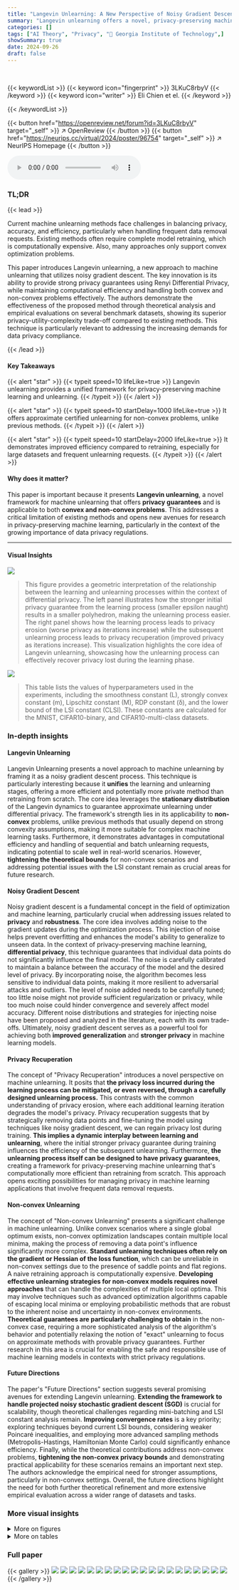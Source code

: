 ```yaml
---
title: "Langevin Unlearning: A New Perspective of Noisy Gradient Descent for Machine Unlearning"
summary: "Langevin unlearning offers a novel, privacy-preserving machine unlearning framework based on noisy gradient descent, handling both convex and non-convex problems efficiently."
categories: []
tags: ["AI Theory", "Privacy", "🏢 Georgia Institute of Technology",]
showSummary: true
date: 2024-09-26
draft: false
---
```


<br>

{{< keywordList >}}
{{< keyword icon="fingerprint" >}} 3LKuC8rbyV {{< /keyword >}}
{{< keyword icon="writer" >}} Eli Chien et el. {{< /keyword >}}
 
{{< /keywordList >}}

{{< button href="https://openreview.net/forum?id=3LKuC8rbyV" target="_self" >}}
↗ OpenReview
{{< /button >}}
{{< button href="https://neurips.cc/virtual/2024/poster/96754" target="_self" >}}
↗ NeurIPS Homepage
{{< /button >}}


<audio controls>
    <source src="https://ai-paper-reviewer.com/3LKuC8rbyV/podcast.wav" type="audio/wav">
    Your browser does not support the audio element.
</audio>


### TL;DR


{{< lead >}}

Current machine unlearning methods face challenges in balancing privacy, accuracy, and efficiency, particularly when handling frequent data removal requests.  Existing methods often require complete model retraining, which is computationally expensive.  Also, many approaches only support convex optimization problems. 

This paper introduces Langevin unlearning, a new approach to machine unlearning that utilizes noisy gradient descent.  The key innovation is its ability to provide strong privacy guarantees using Renyi Differential Privacy, while maintaining computational efficiency and handling both convex and non-convex problems effectively. The authors demonstrate the effectiveness of the proposed method through theoretical analysis and empirical evaluations on several benchmark datasets, showing its superior privacy-utility-complexity trade-off compared to existing methods.  This technique is particularly relevant to addressing the increasing demands for data privacy compliance.

{{< /lead >}}


#### Key Takeaways

{{< alert "star" >}}
{{< typeit speed=10 lifeLike=true >}} Langevin unlearning provides a unified framework for privacy-preserving machine learning and unlearning. {{< /typeit >}}
{{< /alert >}}

{{< alert "star" >}}
{{< typeit speed=10 startDelay=1000 lifeLike=true >}} It offers approximate certified unlearning for non-convex problems, unlike previous methods. {{< /typeit >}}
{{< /alert >}}

{{< alert "star" >}}
{{< typeit speed=10 startDelay=2000 lifeLike=true >}} It demonstrates improved efficiency compared to retraining, especially for large datasets and frequent unlearning requests. {{< /typeit >}}
{{< /alert >}}

#### Why does it matter?
This paper is important because it presents **Langevin unlearning**, a novel framework for machine unlearning that offers **privacy guarantees** and is applicable to both **convex and non-convex problems**.  This addresses a critical limitation of existing methods and opens new avenues for research in privacy-preserving machine learning, particularly in the context of the growing importance of data privacy regulations.

------
#### Visual Insights



![](https://ai-paper-reviewer.com/3LKuC8rbyV/figures_1_1.jpg)

> This figure provides a geometric interpretation of the relationship between the learning and unlearning processes within the context of differential privacy.  The left panel illustrates how the stronger initial privacy guarantee from the learning process (smaller epsilon naught) results in a smaller polyhedron, making the unlearning process easier. The right panel shows how the learning process leads to privacy erosion (worse privacy as iterations increase) while the subsequent unlearning process leads to privacy recuperation (improved privacy as iterations increase).  This visualization highlights the core idea of Langevin unlearning, showcasing how the unlearning process can effectively recover privacy lost during the learning phase.





![](https://ai-paper-reviewer.com/3LKuC8rbyV/tables_25_1.jpg)

> This table lists the values of hyperparameters used in the experiments, including the smoothness constant (L), strongly convex constant (m), Lipschitz constant (M), RDP constant (δ), and the lower bound of the LSI constant (CLSI).  These constants are calculated for the MNIST, CIFAR10-binary, and CIFAR10-multi-class datasets.





### In-depth insights


#### Langevin Unlearning
Langevin Unlearning presents a novel approach to machine unlearning by framing it as a noisy gradient descent process.  This technique is particularly interesting because it **unifies** the learning and unlearning stages, offering a more efficient and potentially more private method than retraining from scratch.  The core idea leverages the **stationary distribution** of the Langevin dynamics to guarantee approximate unlearning under differential privacy. The framework's strength lies in its applicability to **non-convex** problems, unlike previous methods that usually depend on strong convexity assumptions, making it more suitable for complex machine learning tasks.  Furthermore, it demonstrates advantages in computational efficiency and handling of sequential and batch unlearning requests, indicating potential to scale well in real-world scenarios.  However, **tightening the theoretical bounds** for non-convex scenarios and addressing potential issues with the LSI constant remain as crucial areas for future research.

#### Noisy Gradient Descent
Noisy gradient descent is a fundamental concept in the field of optimization and machine learning, particularly crucial when addressing issues related to **privacy** and **robustness**. The core idea involves adding noise to the gradient updates during the optimization process. This injection of noise helps prevent overfitting and enhances the model's ability to generalize to unseen data.  In the context of privacy-preserving machine learning, **differential privacy**, this technique guarantees that individual data points do not significantly influence the final model.  The noise is carefully calibrated to maintain a balance between the accuracy of the model and the desired level of privacy.  By incorporating noise, the algorithm becomes less sensitive to individual data points, making it more resilient to adversarial attacks and outliers.  The level of noise added needs to be carefully tuned; too little noise might not provide sufficient regularization or privacy, while too much noise could hinder convergence and severely affect model accuracy. Different noise distributions and strategies for injecting noise have been proposed and analyzed in the literature, each with its own trade-offs.  Ultimately, noisy gradient descent serves as a powerful tool for achieving both **improved generalization** and **stronger privacy** in machine learning models.

#### Privacy Recuperation
The concept of "Privacy Recuperation" introduces a novel perspective on machine unlearning.  It posits that **the privacy loss incurred during the learning process can be mitigated, or even reversed, through a carefully designed unlearning process.** This contrasts with the common understanding of privacy erosion, where each additional learning iteration degrades the model's privacy.  Privacy recuperation suggests that by strategically removing data points and fine-tuning the model using techniques like noisy gradient descent, we can regain privacy lost during training.  **This implies a dynamic interplay between learning and unlearning**, where the initial stronger privacy guarantee during training influences the efficiency of the subsequent unlearning.  Furthermore, **the unlearning process itself can be designed to have privacy guarantees**, creating a framework for privacy-preserving machine unlearning that's computationally more efficient than retraining from scratch. This approach opens exciting possibilities for managing privacy in machine learning applications that involve frequent data removal requests.

#### Non-convex Unlearning
The concept of "Non-convex Unlearning" presents a significant challenge in machine unlearning.  Unlike convex scenarios where a single global optimum exists, non-convex optimization landscapes contain multiple local minima, making the process of removing a data point's influence significantly more complex.  **Standard unlearning techniques often rely on the gradient or Hessian of the loss function**, which can be unreliable in non-convex settings due to the presence of saddle points and flat regions.  A naive retraining approach is computationally expensive.  **Developing effective unlearning strategies for non-convex models requires novel approaches** that can handle the complexities of multiple local optima. This may involve techniques such as advanced optimization algorithms capable of escaping local minima or employing probabilistic methods that are robust to the inherent noise and uncertainty in non-convex environments. **Theoretical guarantees are particularly challenging to obtain** in the non-convex case, requiring a more sophisticated analysis of the algorithm's behavior and potentially relaxing the notion of "exact" unlearning to focus on approximate methods with provable privacy guarantees.  Further research in this area is crucial for enabling the safe and responsible use of machine learning models in contexts with strict privacy regulations.

#### Future Directions
The paper's "Future Directions" section suggests several promising avenues for extending Langevin unlearning.  **Extending the framework to handle projected noisy stochastic gradient descent (SGD)** is crucial for scalability, though theoretical challenges regarding mini-batching and LSI constant analysis remain.  **Improving convergence rates** is a key priority;  exploring techniques beyond current LSI bounds, considering weaker Poincaré inequalities, and employing more advanced sampling methods (Metropolis-Hastings, Hamiltonian Monte Carlo) could significantly enhance efficiency.  Finally, while the theoretical contributions address non-convex problems, **tightening the non-convex privacy bounds** and demonstrating practical applicability for these scenarios remains an important next step.  The authors acknowledge the empirical need for stronger assumptions, particularly in non-convex settings.  Overall, the future directions highlight the need for both further theoretical refinement and more extensive empirical evaluation across a wider range of datasets and tasks.


### More visual insights

<details>
<summary>More on figures
</summary>


![](https://ai-paper-reviewer.com/3LKuC8rbyV/figures_6_1.jpg)

> This figure geometrically illustrates the relationship between learning and unlearning. The left panel shows how the learning process's Rényi Differential Privacy (RDP) guarantee is represented as a polyhedron, where a smaller ε0 (initial privacy loss) indicates an easier unlearning task.  The right panel demonstrates the learning and unlearning processes on neighboring datasets.  It shows that increased learning iterations lead to privacy erosion, whereas increased unlearning iterations result in privacy recuperation.


![](https://ai-paper-reviewer.com/3LKuC8rbyV/figures_7_1.jpg)

> This figure compares the performance of Langevin Unlearning with D2D and Retraining methods on MNIST and CIFAR10 datasets.  It shows the tradeoff between privacy, utility (accuracy), and computational complexity (number of iterations) for different unlearning scenarios: unlearning one point, unlearning 100 points, and the impact of noise variance on the tradeoff.


![](https://ai-paper-reviewer.com/3LKuC8rbyV/figures_8_1.jpg)

> The figure compares the performance of Langevin Unlearning with Delete-to-Descent (D2D) and retraining from scratch for unlearning tasks on MNIST and CIFAR10 datasets.  It shows the privacy-utility trade-off, considering different numbers of unlearned data points and unlearning iterations.  Panel (a) focuses on unlearning a single point, (b) on unlearning 100 points, and (c) explores the impact of noise variance on utility.


![](https://ai-paper-reviewer.com/3LKuC8rbyV/figures_30_1.jpg)

> The figure compares the performance of Langevin unlearning against Delete-to-Descent (D2D) and retraining for different unlearning scenarios.  It shows the trade-off between privacy, utility (accuracy), and the complexity of the unlearning process under various settings, such as unlearning one or multiple data points, and batch vs. sequential unlearning requests.  Subplots (a) and (b) compare the methods' accuracy with different unlearning iterations.  Subplot (c) analyzes the utility-complexity tradeoff of Langevin unlearning.


</details>




<details>
<summary>More on tables
</summary>


![](https://ai-paper-reviewer.com/3LKuC8rbyV/tables_26_1.jpg)
> This table lists the values of hyperparameters and constants used in the experiments for MNIST and CIFAR-10 datasets.  It includes the smoothness constant (L), strong convexity constant (m), Lipschitz constant (M), RDP constant (δ), and Log-Sobolev Inequality (LSI) constant (CLSI).  These values are essential for the theoretical analysis and practical implementation of the Langevin Unlearning algorithm, and are dataset-specific.

![](https://ai-paper-reviewer.com/3LKuC8rbyV/tables_26_2.jpg)
> This table presents the values of hyperparameters and constants used in the experiments.  These include the smoothness constant (L), strong convexity constant (m), Lipschitz constant (M), RDP constant (δ), and log-Sobolev inequality constant (CLSI) for both the MNIST and CIFAR-10 datasets.  The gradient clipping values (M) are also shown. This information is crucial for understanding and reproducing the experimental results.

![](https://ai-paper-reviewer.com/3LKuC8rbyV/tables_27_1.jpg)
> This table presents the values of hyperparameters and constants used in the experiments.  These values are crucial for configuring and understanding the results of the logistic regression models on the MNIST and CIFAR-10 datasets.  The table includes smoothness constant (L), strong convexity constant (m), Lipschitz constant (M), RDP constant (δ), and log-Sobolev inequality constant (CLSI).

![](https://ai-paper-reviewer.com/3LKuC8rbyV/tables_27_2.jpg)
> This table shows the noise standard deviation (σ) values used for the Delete-to-Descent (D2D) baseline method in Figure 3a of the paper.  Different values of σ were used for different datasets (CIFAR-10-binary, CIFAR-10-multi-class, MNIST) and different numbers of unlearning iterations (1, 2, 5). The values are presented to show how the noise parameter was adjusted for varying levels of privacy requirements.  These parameters are crucial in understanding the privacy-utility trade-offs in the experiments.

![](https://ai-paper-reviewer.com/3LKuC8rbyV/tables_28_1.jpg)
> This table presents the optimal noise standard deviation (σ) values determined through a binary search for various target privacy loss parameters (ê). Different values of ê are tested and the corresponding σ is calculated for three datasets: CIFAR-10-binary, CIFAR-10-multi-class, and MNIST. Each dataset has a different set of σ values depending on the target ê.

![](https://ai-paper-reviewer.com/3LKuC8rbyV/tables_29_1.jpg)
> This table presents the values of hyperparameters and constants used in the experiments. These values are calculated based on the specific properties of the datasets used (MNIST and CIFAR-10) and the loss function used in the experiments. The table includes the smoothness constant (L), strong convexity constant (m), Lipschitz constant (M), RDP constant (δ), and CLSI (logarithmic Sobolev inequality constant). These constants are crucial for the theoretical analysis and privacy guarantees provided in the paper.  The gradient clip value (M) is used to control the norm of the gradients during the training process, and the RDP constant is a parameter that determines the level of privacy provided by the algorithm.  The CLSI constant is a measure of how well the probability distribution over model parameters satisfies the log-Sobolev inequality, a crucial property for the convergence analysis.

</details>




### Full paper

{{< gallery >}}
<img src="https://ai-paper-reviewer.com/3LKuC8rbyV/1.png" class="grid-w50 md:grid-w33 xl:grid-w25" />
<img src="https://ai-paper-reviewer.com/3LKuC8rbyV/2.png" class="grid-w50 md:grid-w33 xl:grid-w25" />
<img src="https://ai-paper-reviewer.com/3LKuC8rbyV/3.png" class="grid-w50 md:grid-w33 xl:grid-w25" />
<img src="https://ai-paper-reviewer.com/3LKuC8rbyV/4.png" class="grid-w50 md:grid-w33 xl:grid-w25" />
<img src="https://ai-paper-reviewer.com/3LKuC8rbyV/5.png" class="grid-w50 md:grid-w33 xl:grid-w25" />
<img src="https://ai-paper-reviewer.com/3LKuC8rbyV/6.png" class="grid-w50 md:grid-w33 xl:grid-w25" />
<img src="https://ai-paper-reviewer.com/3LKuC8rbyV/7.png" class="grid-w50 md:grid-w33 xl:grid-w25" />
<img src="https://ai-paper-reviewer.com/3LKuC8rbyV/8.png" class="grid-w50 md:grid-w33 xl:grid-w25" />
<img src="https://ai-paper-reviewer.com/3LKuC8rbyV/9.png" class="grid-w50 md:grid-w33 xl:grid-w25" />
<img src="https://ai-paper-reviewer.com/3LKuC8rbyV/10.png" class="grid-w50 md:grid-w33 xl:grid-w25" />
<img src="https://ai-paper-reviewer.com/3LKuC8rbyV/11.png" class="grid-w50 md:grid-w33 xl:grid-w25" />
<img src="https://ai-paper-reviewer.com/3LKuC8rbyV/12.png" class="grid-w50 md:grid-w33 xl:grid-w25" />
<img src="https://ai-paper-reviewer.com/3LKuC8rbyV/13.png" class="grid-w50 md:grid-w33 xl:grid-w25" />
<img src="https://ai-paper-reviewer.com/3LKuC8rbyV/14.png" class="grid-w50 md:grid-w33 xl:grid-w25" />
<img src="https://ai-paper-reviewer.com/3LKuC8rbyV/15.png" class="grid-w50 md:grid-w33 xl:grid-w25" />
<img src="https://ai-paper-reviewer.com/3LKuC8rbyV/16.png" class="grid-w50 md:grid-w33 xl:grid-w25" />
<img src="https://ai-paper-reviewer.com/3LKuC8rbyV/17.png" class="grid-w50 md:grid-w33 xl:grid-w25" />
<img src="https://ai-paper-reviewer.com/3LKuC8rbyV/18.png" class="grid-w50 md:grid-w33 xl:grid-w25" />
<img src="https://ai-paper-reviewer.com/3LKuC8rbyV/19.png" class="grid-w50 md:grid-w33 xl:grid-w25" />
<img src="https://ai-paper-reviewer.com/3LKuC8rbyV/20.png" class="grid-w50 md:grid-w33 xl:grid-w25" />
{{< /gallery >}}